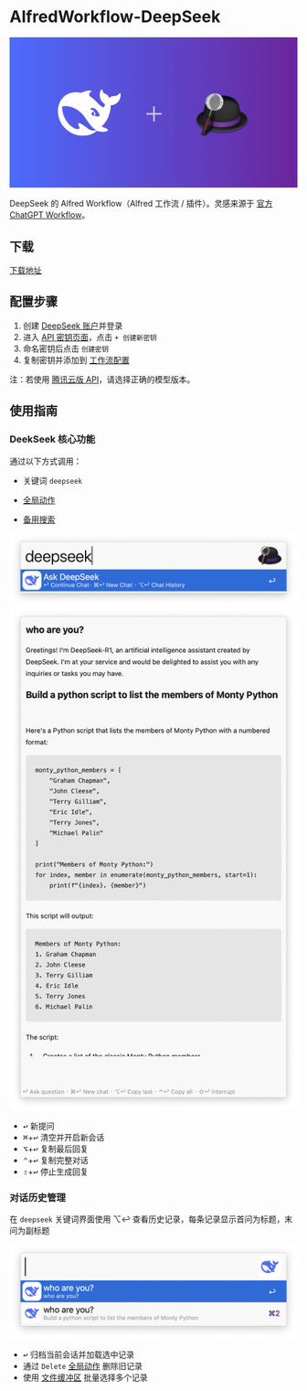 # AlfredWorkflow-DeepSeek

![DeepSeek And Alfred](images/about/deepseekaflred.png)

DeepSeek 的 Alfred Workflow（Alfred 工作流 / 插件）。灵感来源于 [官方 ChatGPT Workflow](https://alfred.app/workflows/alfredapp/openai/)。

## 下载

[下载地址](https://github.com/Jeff2Ma/AlfredWorkflow-DeepSeek/releases)
## 配置步骤

1. 创建 [DeepSeek 账户](https://platform.deepseek.com/)并登录
2. 进入 [API 密钥页面](https://platform.deepseek.com/api_keys)，点击 `+ 创建新密钥`
3. 命名密钥后点击 `创建密钥`
4. 复制密钥并添加到 [工作流配置](https://www.alfredapp.com/help/workflows/user-configuration/)

注：若使用 [腾讯云版 API](https://cloud.tencent.com/document/product/1772/115969)，请选择正确的模型版本。

## 使用指南

### DeekSeek 核心功能

通过以下方式调用：

- 关键词 `deepseek`

- [全局动作](https://www.alfredapp.com/help/features/universal-actions/)

- [备用搜索](https://www.alfredapp.com/help/features/default-results/fallback-searches/)

![启动对话](images/about/deepseekkeyword.png)  
![对话界面](images/about/deepseektextview.png)

* <kbd>↩</kbd> 新提问
* <kbd>⌘</kbd>+<kbd>↩</kbd> 清空并开启新会话
* <kbd>⌥</kbd>+<kbd>↩</kbd> 复制最后回复
* <kbd>⌃</kbd>+<kbd>↩</kbd> 复制完整对话
* <kbd>⇧</kbd>+<kbd>↩</kbd> 停止生成回复

### 对话历史管理

在 `deepseek` 关键词界面使用 ⌥↩ 查看历史记录，每条记录显示首问为标题，末问为副标题

![查看历史记录](images/about/deepseekhistory.png)

* <kbd>↩</kbd> 归档当前会话并加载选中记录
* 通过 `Delete` [全局动作](https://www.alfredapp.com/help/features/universal-actions/) 删除旧记录
* 使用 [文件缓冲区](https://www.alfredapp.com/help/features/file-search/#file-buffer) 批量选择多个记录
